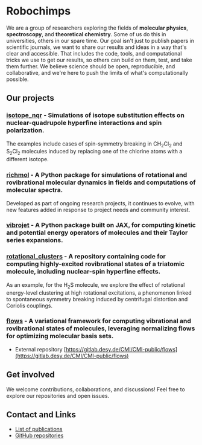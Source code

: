 # Robochimps ![]()

We are a group of researchers exploring the fields of **molecular physics**, **spectroscopy**, and **theoretical chemistry**.
Some of us do this in universities, others in our spare time.
Our goal isn't just to publish papers in scientific journals, we want to share our results and ideas in a way that's clear and accessible.
That includes the code, tools, and computational tricks we use to get our results, so others can build on them, test, and take them further.
We believe science should be open, reproducible, and collaborative, and we're here to push the limits of what's computationally possible.

## Our  projects
### [isotope_nqr](https://github.com/robochimps/isotope_nqr) - Simulations of isotope substitution effects on nuclear-quadrupole hyperfine interactions and spin polarization.
The examples include cases of spin-symmetry breaking in $\text{CH}_2\text{Cl}_2$ and $\text{S}_2\text{Cl}_2$ molecules induced by replacing one of the chlorine atoms with a different isotope.

### [richmol](https://github.com/robochimps/richmol) - A Python package for simulations of rotational and rovibrational molecular dynamics in fields and computations of molecular spectra.
Developed as part of ongoing research projects, it continues to evolve, with new features added in response to project needs and community interest.

### [vibrojet](https://github.com/robochimps/vibrojet) - A Python package built on **JAX**, for computing **kinetic** and **potential energy operators** of molecules and their **Taylor series expansions**.

### [rotational_clusters](https://github.com/robochimps/rotational_clusters) - A repository containing code for computing highly-excited rovibrational states of a triatomic molecule, including nuclear-spin hyperfine effects.
As an example, for the $\text{H}_2\text{S}$ molecule, we explore the effect of rotational energy-level clustering at high rotational excitations, a phenomenon linked to spontaneous symmetry breaking induced by centrifugal distortion and Coriolis couplings.

### [flows](https://github.com/robochimps/flows) - A variational framework for computing vibrational and rovibrational states of molecules, leveraging **normalizing flows** for optimizing molecular basis sets.
  - External repository [https://gitlab.desy.de/CMI/CMI-public/flows](https://gitlab.desy.de/CMI/CMI-public/flows)

## Get involved
We welcome contributions, collaborations, and discussions!
Feel free to explore our repositories and open issues.


## Contact and Links
- [List of publications](list_of_publications.md)
- [GitHub repositories](https://github.com/orgs/robochimps/repositories)
